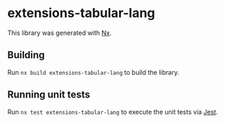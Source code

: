 # extensions-tabular-lang

This library was generated with [Nx](https://nx.dev).

## Building

Run `nx build extensions-tabular-lang` to build the library.

## Running unit tests

Run `nx test extensions-tabular-lang` to execute the unit tests via [Jest](https://jestjs.io).
